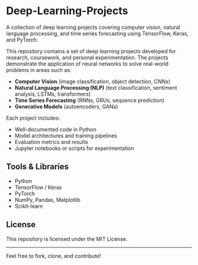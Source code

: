 # Deep-Learning-Projects
A collection of deep learning projects covering computer vision, natural language processing, and time series forecasting using TensorFlow, Keras, and PyTorch.


This repository contains a set of deep learning projects developed for research, coursework, and personal experimentation. The projects demonstrate the application of neural networks to solve real-world problems in areas such as:

- **Computer Vision** (image classification, object detection, CNNs)
- **Natural Language Processing (NLP)** (text classification, sentiment analysis, LSTMs, transformers)
- **Time Series Forecasting** (RNNs, GRUs, sequence prediction)
- **Generative Models** (autoencoders, GANs)

Each project includes:
- Well-documented code in Python
- Model architectures and training pipelines
- Evaluation metrics and results
- Jupyter notebooks or scripts for experimentation

## Tools & Libraries
- Python
- TensorFlow / Keras
- PyTorch
- NumPy, Pandas, Matplotlib
- Scikit-learn

## License
This repository is licensed under the MIT License.

---

Feel free to fork, clone, and contribute!
